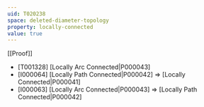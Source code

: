 ```yaml
---
uid: T020238
space: deleted-diameter-topology
property: locally-connected
value: true
---
```

[[Proof]]

* [T001328] [Locally Arc Connected|P000043]
* [I000064] [Locally Path Connected|P000042] => [Locally Connected|P000041]
* [I000063] [Locally Arc Connected|P000043] => [Locally Path Connected|P000042]

